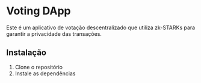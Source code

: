# Voting DApp

Este é um aplicativo de votação descentralizado que utiliza zk-STARKs para garantir a privacidade das transações.

## Instalação

1. Clone o repositório
2. Instale as dependências
